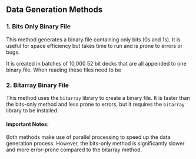 ## Data Generation Methods

### 1. Bits Only Binary File

This method generates a binary file containing only bits (0s and 1s). It is useful for space efficiency but takes time to run and is prone to errors or bugs.

It is created in batches of 10,000 52 bit decks that are all appended to one binary file. When reading these files need to be

### 2. Bitarray Binary File

This method uses the `bitarray` library to create a binary file. It is faster than the bits-only method and less prone to errors, but it requires the `bitarray` library to be installed.

#### Important Notes:

Both methods make use of parallel processing to speed up the data generation process. However, the bits-only method is significantly slower and more error-prone compared to the bitarray method.
